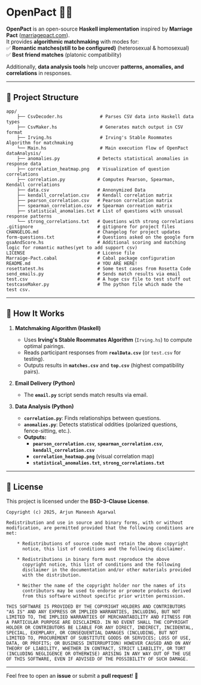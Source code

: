 # **OpenPact** 💍🔗  

**OpenPact** is an open-source **Haskell implementation** inspired by **Marriage Pact** ([marriagepact.com](https://www.marriagepact.com/)).  
It provides **algorithmic matchmaking** with modes for:  
✅ **Romantic matches(still to be configured)** (heterosexual & homosexual)  
✅ **Best friend matches** (platonic compatibility)  

Additionally, **data analysis tools** help uncover **patterns, anomalies, and correlations** in responses.  

---

## **📁 Project Structure**
```
app/
    ├── CsvDecoder.hs              # Parses CSV data into Haskell data types
    ├── CsvMaker.hs                # Generates match output in CSV format
    ├── Irving.hs                  # Irving's Stable Roommates Algorithm for matchmaking
    └── Main.hs                    # Main execution flow of OpenPact
dataAnalysis/
    ├── anomalies.py              # Detects statistical anomalies in response data
    ├── correlation_heatmap.png   # Visualization of question correlations
    ├── correlation.py            # Computes Pearson, Spearman, Kendall correlations
    ├── data.csv                  # Annonymized Data
    ├── kendall_correlation.csv   # Kendall correlation matrix
    ├── pearson_correlation.csv   # Pearson correlation matrix
    ├── spearman_correlation.csv  # Spearman correation matrix
    ├── statistical_anomalies.txt # List of questions with unusual response patterns
    └── strong_correlations.txt   # Questions with strong correlations
.gitignore                        # gitignore for project files
CHANGELOG.md                      # Changelog for project updates
form-questions.txt                # Questions asked on the google form
gsaAndScore.hs                    # Additional scoring and matching logic for romantic mathes(yet to add support csv)
LICENSE                           # License file
Marraige-Pact.cabal               # Cabal package configuration
README.md                         # YOU ARE HERE!
rosettatest.hs                    # Some test cases from Rosetta Code
send_emails.py                    # Sends match results via email
test.csv                          # A huge csv file to test stuff out
testcaseMaker.py                  # The python file which made the test csv.
```

---

## **🚀 How It Works**
1. **Matchmaking Algorithm (Haskell)**  
   - Uses **Irving's Stable Roommates Algorithm** (`Irving.hs`) to compute optimal pairings.  
   - Reads participant responses from **`realData.csv`** (or `test.csv` for testing).  
   - Outputs results in **`matches.csv`** and **`top.csv`** (highest compatibility pairs).  

2. **Email Delivery (Python)**  
   - The **`email.py`** script sends match results via email.  

3. **Data Analysis (Python)**  
   - **`correlation.py`**: Finds relationships between questions.  
   - **`anomalies.py`**: Detects statistical oddities (polarized questions, fence-sitting, etc.).  
   - **Outputs:**  
     - **`pearson_correlation.csv`**, **`spearman_correlation.csv`**, **`kendall_correlation.csv`**  
     - **`correlation_heatmap.png`** (visual correlation map)  
     - **`statistical_anomalies.txt`**, **`strong_correlations.txt`**  

---


## **📜 License**
This project is licensed under the **BSD-3-Clause License**.  

```
Copyright (c) 2025, Arjun Maneesh Agarwal

Redistribution and use in source and binary forms, with or without
modification, are permitted provided that the following conditions are met:

    * Redistributions of source code must retain the above copyright
      notice, this list of conditions and the following disclaimer.

    * Redistributions in binary form must reproduce the above
      copyright notice, this list of conditions and the following
      disclaimer in the documentation and/or other materials provided
      with the distribution.

    * Neither the name of the copyright holder nor the names of its
      contributors may be used to endorse or promote products derived
      from this software without specific prior written permission.

THIS SOFTWARE IS PROVIDED BY THE COPYRIGHT HOLDERS AND CONTRIBUTORS
"AS IS" AND ANY EXPRESS OR IMPLIED WARRANTIES, INCLUDING, BUT NOT
LIMITED TO, THE IMPLIED WARRANTIES OF MERCHANTABILITY AND FITNESS FOR
A PARTICULAR PURPOSE ARE DISCLAIMED. IN NO EVENT SHALL THE COPYRIGHT
HOLDER OR CONTRIBUTORS BE LIABLE FOR ANY DIRECT, INDIRECT, INCIDENTAL,
SPECIAL, EXEMPLARY, OR CONSEQUENTIAL DAMAGES (INCLUDING, BUT NOT
LIMITED TO, PROCUREMENT OF SUBSTITUTE GOODS OR SERVICES; LOSS OF USE,
DATA, OR PROFITS; OR BUSINESS INTERRUPTION) HOWEVER CAUSED AND ON ANY
THEORY OF LIABILITY, WHETHER IN CONTRACT, STRICT LIABILITY, OR TORT
(INCLUDING NEGLIGENCE OR OTHERWISE) ARISING IN ANY WAY OUT OF THE USE
OF THIS SOFTWARE, EVEN IF ADVISED OF THE POSSIBILITY OF SUCH DAMAGE.
```

---

Feel free to open an **issue** or submit a **pull request**! 🚀
